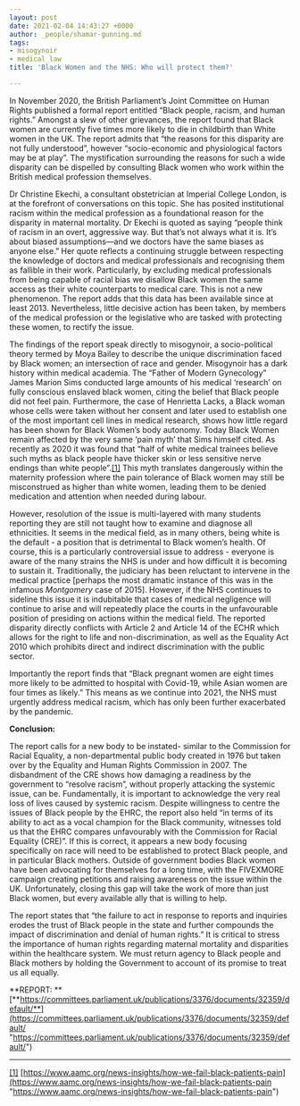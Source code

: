 ```yaml
---
layout: post
date: 2021-02-04 14:43:27 +0000
author: _people/shamar-gunning.md
tags:
- misogynoir
- medical_law
title: 'Black Women and the NHS: Who will protect them?'

---
```


In November 2020, the British Parliament’s Joint Committee on Human Rights published a formal report entitled “Black people, racism, and human rights.” Amongst a slew of other grievances, the report found that Black women are currently five times more likely to die in childbirth than White women in the UK. The report admits that “the reasons for this disparity are not fully understood”, however “socio-economic and physiological factors may be at play”. The mystification surrounding the reasons for such a wide disparity can be dispelled by consulting Black women who work within the British medical profession themselves.

Dr Christine Ekechi, a consultant obstetrician at Imperial College London, is at the forefront of conversations on this topic. She has posited institutional racism within the medical profession as a foundational reason for the disparity in maternal mortality. Dr Ekechi is quoted as saying “people think of racism in an overt, aggressive way. But that’s not always what it is. It’s about biased assumptions—and we doctors have the same biases as anyone else.” Her quote reflects a continuing struggle between respecting the knowledge of doctors and medical professionals and recognising them as fallible in their work. Particularly, by excluding medical professionals from being capable of racial bias we disallow Black women the same access as their white counterparts to medical care. This is not a new phenomenon. The report adds that this data has been available since at least 2013. Nevertheless, little decisive action has been taken, by members of the medical profession or the legislative who are tasked with protecting these women, to rectify the issue.

The findings of the report speak directly to misogynoir, a socio-political theory termed by Moya Bailey to describe the unique discrimination faced by Black women; an intersection of race and gender. Misogynoir has a dark history within medical academia. The “Father of Modern Gynecology” James Marion Sims conducted large amounts of his medical ‘research’ on fully conscious enslaved black women, citing the belief that Black people did not feel pain. Furthermore, the case of Henrietta Lacks, a Black woman whose cells were taken without her consent and later used to establish one of the most important cell lines in medical research, shows how little regard has been shown for Black Women’s body autonomy. Today Black Women remain affected by the very same ‘pain myth’ that Sims himself cited. As recently as 2020 it was found that “half of white medical trainees believe such myths as black people have thicker skin or less sensitive nerve endings than white people”.[\[1\]](https://d.docs.live.net/6fc9b4c14797589a/Documents/the%20tipping%20scales/Misogynoir%20Tipping%20Scales%20article%20SHAMAR.docx#_ftn1) This myth translates dangerously within the maternity profession where the pain tolerance of Black women may still be misconstrued as higher than white women, leading them to be denied medication and attention when needed during labour.

However, resolution of the issue is multi-layered with many students reporting they are still not taught how to examine and diagnose all ethnicities. It seems in the medical field, as in many others, being white is the default - a position that is detrimental to Black women’s health. Of course, this is a particularly controversial issue to address - everyone is aware of the many strains the NHS is under and how difficult it is becoming to sustain it. Traditionally, the judiciary has been reluctant to intervene in the medical practice \[perhaps the most dramatic instance of this was in the infamous _Montgomery_ case of 2015\]. However, if the NHS continues to sideline this issue it is indubitable that cases of medical negligence will continue to arise and will repeatedly place the courts in the unfavourable position of presiding on actions within the medical field. The reported disparity directly conflicts with Article 2 and Article 14 of the ECHR which allows for the right to life and non-discrimination, as well as the Equality Act 2010 which prohibits direct and indirect discrimination with the public sector.

Importantly the report finds that “Black pregnant women are eight times more likely to be admitted to hospital with Covid-19, while Asian women are four times as likely.” This means as we continue into 2021, the NHS must urgently address medical racism, which has only been further exacerbated by the pandemic.

**Conclusion:**

The report calls for a new body to be instated- similar to the Commission for Racial Equality, a non-departmental public body created in 1976 but taken over by the Equality and Human Rights Commission in 2007. The disbandment of the CRE shows how damaging a readiness by the government to “resolve racism”, without properly attacking the systemic issue, can be. Fundamentally, it is important to acknowledge the very real loss of lives caused by systemic racism. Despite willingness to centre the issues of Black people by the EHRC, the report also held “in terms of its ability to act as a vocal champion for the Black community, witnesses told us that the EHRC compares unfavourably with the Commission for Racial Equality (CRE)”. If this is correct, it appears a new body focusing specifically on race will need to be established to protect Black people, and in particular Black mothers. Outside of government bodies Black women have been advocating for themselves for a long time, with the FIVEXMORE campaign creating petitions and raising awareness on the issue within the UK. Unfortunately, closing this gap will take the work of more than just Black women, but every available ally that is willing to help.

The report states that “the failure to act in response to reports and inquiries erodes the trust of Black people in the state and further compounds the impact of discrimination and denial of human rights.” It is critical to stress the importance of human rights regarding maternal mortality and disparities within the healthcare system. We must return agency to Black people and Black mothers by holding the Government to account of its promise to treat us all equally.

**REPORT: **[**https://committees.parliament.uk/publications/3376/documents/32359/default/**](https://committees.parliament.uk/publications/3376/documents/32359/default/ "https://committees.parliament.uk/publications/3376/documents/32359/default/")

***

[\[1\]](https://d.docs.live.net/6fc9b4c14797589a/Documents/the%20tipping%20scales/Misogynoir%20Tipping%20Scales%20article%20SHAMAR.docx#_ftnref1) [https://www.aamc.org/news-insights/how-we-fail-black-patients-pain](https://www.aamc.org/news-insights/how-we-fail-black-patients-pain "https://www.aamc.org/news-insights/how-we-fail-black-patients-pain")